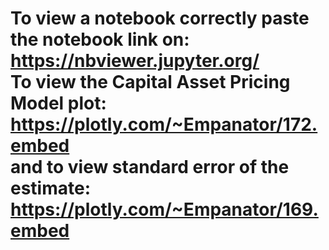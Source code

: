 # To view a notebook correctly paste the notebook link on: <br /> https://nbviewer.jupyter.org/ <br /> To view the Capital Asset Pricing Model plot: <br /> https://plotly.com/~Empanator/172.embed <br /> and to view standard error of the estimate: <br /> https://plotly.com/~Empanator/169.embed
